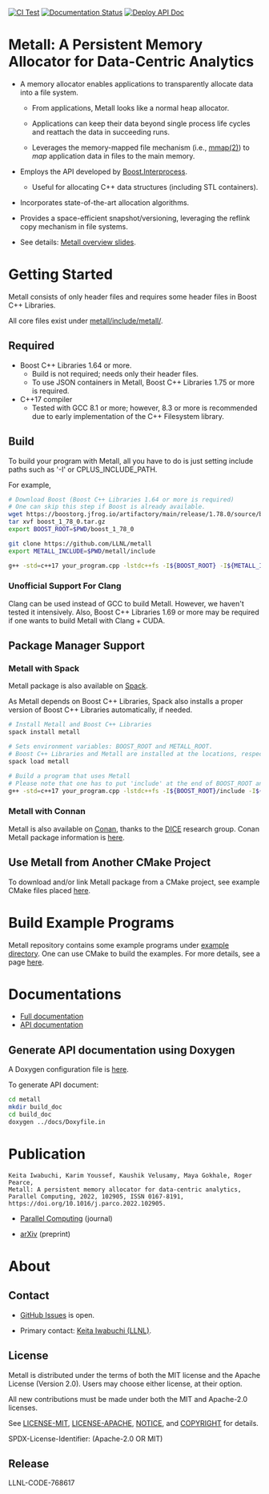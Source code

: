 [![CI Test](https://github.com/LLNL/metall/actions/workflows/ci-test.yml/badge.svg?branch=master)](https://github.com/LLNL/metall/actions/workflows/ci-test.yml)
[![Documentation Status](https://readthedocs.org/projects/metall/badge/?version=latest)](https://metall.readthedocs.io/en/latest/?badge=latest)
[![Deploy API Doc](https://github.com/LLNL/metall/actions/workflows/deploy-api-doc.yml/badge.svg?branch=master)](https://github.com/LLNL/metall/actions/workflows/deploy-api-doc.yml)

Metall: A Persistent Memory Allocator for Data-Centric Analytics
===============================================

- A memory allocator enables applications to transparently allocate data into a file system.

  - From applications, Metall looks like a normal heap allocator.

  - Applications can keep their data beyond single process life cycles and reattach the data in succeeding runs.

  - Leverages the memory-mapped file mechanism (i.e., [mmap(2)](https://man7.org/linux/man-pages/man2/mmap.2.html)) to _map_ application data in files to the main memory.

- Employs the API developed by [Boost.Interprocess](https://www.boost.org/doc/libs/1_69_0/doc/html/interprocess.html).

  - Useful for allocating C++ data structures (including STL containers).

- Incorporates state-of-the-art allocation algorithms.

- Provides a space-efficient snapshot/versioning, leveraging the reflink copy mechanism in file systems.

- See details: [Metall overview slides](docs/publications/metall_101.pdf).

# Getting Started

Metall consists of only header files and requires some header files in Boost C++ Libraries.

All core files exist under
[metall/include/metall/](https://github.com/LLNL/metall/tree/master/include/metall).

## Required

- Boost C++ Libraries 1.64 or more.
  - Build is not required; needs only their header files.
  - To use JSON containers in Metall, Boost C++ Libraries 1.75 or more is required.
- C++17 compiler
  - Tested with GCC 8.1 or more; however, 8.3 or more is recommended due to early implementation of the C++ Filesystem library.

## Build

To build your program with Metall, all you have to do is just setting include paths such as '-I' or CPLUS_INCLUDE_PATH.

For example,

```bash
# Download Boost (Boost C++ Libraries 1.64 or more is required)
# One can skip this step if Boost is already available.
wget https://boostorg.jfrog.io/artifactory/main/release/1.78.0/source/boost_1_78_0.tar.gz
tar xvf boost_1_78_0.tar.gz
export BOOST_ROOT=$PWD/boost_1_78_0

git clone https://github.com/LLNL/metall
export METALL_INCLUDE=$PWD/metall/include

g++ -std=c++17 your_program.cpp -lstdc++fs -I${BOOST_ROOT} -I${METALL_INCLUDE}
```

### Unofficial Support For Clang
Clang can be used instead of GCC to build Metall.
However, we haven't tested it intensively.
Also, Boost C++ Libraries 1.69 or more may be required
if one wants to build Metall with Clang + CUDA.

## Package Manager Support

### Metall with Spack

Metall package is also available on [Spack](https://spack.io/).

As Metall depends on Boost C++ Libraries,
Spack also installs a proper version of Boost C++ Libraries automatically, if needed.

```bash
# Install Metall and Boost C++ Libraries
spack install metall

# Sets environment variables: BOOST_ROOT and METALL_ROOT.
# Boost C++ Libraries and Metall are installed at the locations, respectively.
spack load metall

# Build a program that uses Metall
# Please note that one has to put 'include' at the end of BOOST_ROOT and METALL_ROOT
g++ -std=c++17 your_program.cpp -lstdc++fs -I${BOOST_ROOT}/include -I${METALL_ROOT}/include
```

### Metall with Connan

Metall is also available on [Conan](https://conan.io/), thanks to the [DICE](https://github.com/dice-group) research group.
Conan Metall package information is [here](https://conan.io/center/recipes/metall).


## Use Metall from Another CMake Project

To download and/or link Metall package from a CMake project,
see example CMake files placed [here](./example/cmake).

# Build Example Programs

Metall repository contains some example programs under [example directory](./example).
One can use CMake to build the examples.
For more details, see a page
[here](https://metall.readthedocs.io/en/latest/advanced_build/cmake/).


# Documentations

- [Full documentation](https://metall.readthedocs.io/)
- [API documentation](https://software.llnl.gov/metall/api/)

## Generate API documentation using Doxygen

A Doxygen configuration file is [here](docs/Doxyfile.in).

To generate API document:

```bash
cd metall
mkdir build_doc
cd build_doc
doxygen ../docs/Doxyfile.in
```


# Publication

```
Keita Iwabuchi, Karim Youssef, Kaushik Velusamy, Maya Gokhale, Roger Pearce,
Metall: A persistent memory allocator for data-centric analytics,
Parallel Computing, 2022, 102905, ISSN 0167-8191, https://doi.org/10.1016/j.parco.2022.102905.
```

* [Parallel Computing](https://www.sciencedirect.com/science/article/abs/pii/S0167819122000114) (journal)

* [arXiv](https://arxiv.org/abs/2108.07223) (preprint)

# About

## Contact

- [GitHub Issues](https://github.com/LLNL/metall/issues) is open.
  
- Primary contact: [Keita Iwabuchi (LLNL)](https://github.com/KIwabuchi).

## License

Metall is distributed under the terms of both the MIT license and the
Apache License (Version 2.0). Users may choose either license, at their
option.

All new contributions must be made under both the MIT and Apache-2.0
licenses.

See [LICENSE-MIT](LICENSE-MIT), [LICENSE-APACHE](LICENSE-APACHE),
[NOTICE](NOTICE), and [COPYRIGHT](COPYRIGHT) for details.

SPDX-License-Identifier: (Apache-2.0 OR MIT)


## Release

LLNL-CODE-768617

